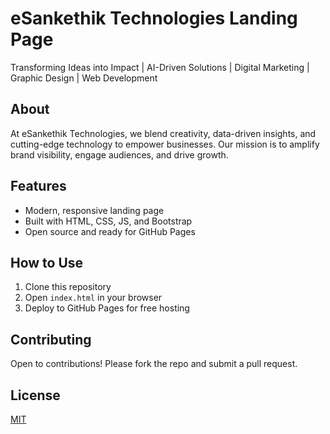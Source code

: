 # eSankethik Technologies Landing Page

Transforming Ideas into Impact | AI-Driven Solutions | Digital Marketing | Graphic Design | Web Development

## About
At eSankethik Technologies, we blend creativity, data-driven insights, and cutting-edge technology to empower businesses. Our mission is to amplify brand visibility, engage audiences, and drive growth.

## Features
- Modern, responsive landing page
- Built with HTML, CSS, JS, and Bootstrap
- Open source and ready for GitHub Pages

## How to Use
1. Clone this repository
2. Open `index.html` in your browser
3. Deploy to GitHub Pages for free hosting

## Contributing
Open to contributions! Please fork the repo and submit a pull request.

## License
[MIT](LICENSE)
